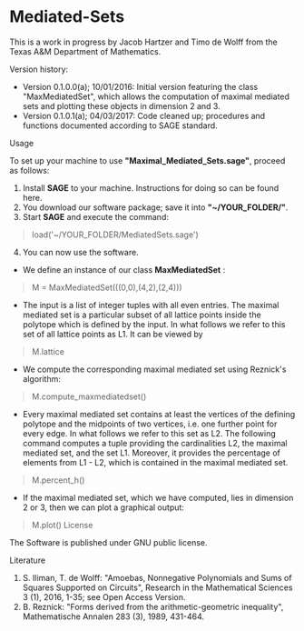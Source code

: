 # Mediated-Sets
This is a work in progress by Jacob Hartzer and Timo de Wolff from the Texas A&M Department of Mathematics.

Version history:

- Version 0.1.0.0(a); 10/01/2016: Initial version featuring the class "MaxMediatedSet", which allows the computation of maximal mediated sets and plotting these objects in dimension 2 and 3.
- Version 0.1.0.1(a); 04/03/2017: Code cleaned up; procedures and functions documented according to SAGE standard.

Usage

To set up your machine to use **"Maximal_Mediated_Sets.sage"**, proceed as follows:

1. Install **SAGE** to your machine. Instructions for doing so can be found here.
2. You download our software package; save it into **"~/YOUR_FOLDER/"**.
3. Start **SAGE** and execute the command:
> load('~/YOUR_FOLDER/MediatedSets.sage')
4. You can now use the software.
* We define an instance of our class **MaxMediatedSet** :
> M = MaxMediatedSet(((0,0),(4,2),(2,4)))
* The input is a list of integer tuples with all even entries. The maximal mediated set is a particular subset of all lattice points inside the polytope which is defined by the input. In what follows we refer to this set of all lattice points as L1. It can be viewed by
> M.lattice
* We compute the corresponding maximal mediated set using Reznick's algorithm:
> M.compute_maxmediatedset()
* Every maximal mediated set contains at least the vertices of the defining polytope and the midpoints of two vertices, i.e. one further point for every edge. In what follows we refer to this set as L2. The following command computes a tuple providing the cardinalities L2, the maximal mediated set, and the set L1. Moreover, it provides the percentage of elements from L1 - L2, which is contained in the maximal mediated set.
> M.percent_h()
* If the maximal mediated set, which we have computed, lies in dimension 2 or 3, then we can plot a graphical output:
> M.plot()
License

The Software is published under GNU public license.

Literature

1. S. Iliman, T. de Wolff: "Amoebas, Nonnegative Polynomials and Sums of Squares Supported on Circuits", Research in the Mathematical Sciences 3 (1), 2016, 1-35; see Open Access Version.
2. B. Reznick: "Forms derived from the arithmetic-geometric inequality", Mathematische Annalen 283 (3), 1989, 431-464.
